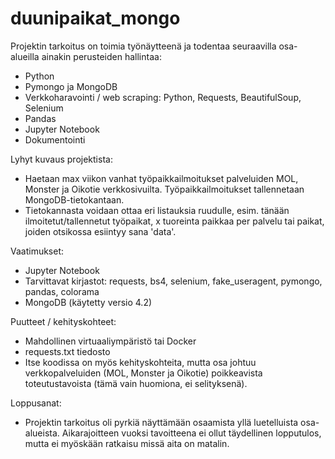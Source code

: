 # duunipaikat_mongo

Projektin tarkoitus on toimia työnäytteenä ja todentaa seuraavilla osa-alueilla ainakin perusteiden hallintaa:
- Python
- Pymongo ja MongoDB
- Verkkoharavointi / web scraping: Python, Requests, BeautifulSoup, Selenium
- Pandas
- Jupyter Notebook
- Dokumentointi

Lyhyt kuvaus projektista:
- Haetaan max viikon vanhat työpaikkailmoitukset palveluiden MOL, Monster ja Oikotie verkkosivuilta. Työpaikkailmoitukset tallennetaan MongoDB-tietokantaan.
- Tietokannasta voidaan ottaa eri listauksia ruudulle, esim. tänään ilmoitetut/tallennetut työpaikat, x tuoreinta paikkaa per palvelu tai paikat, joiden otsikossa esiintyy sana 'data'.

Vaatimukset:
- Jupyter Notebook
- Tarvittavat kirjastot: requests, bs4, selenium, fake_useragent, pymongo, pandas, colorama
- MongoDB (käytetty versio 4.2)

Puutteet / kehityskohteet:
- Mahdollinen virtuaaliympäristö tai Docker
- requests.txt tiedosto
- Itse koodissa on myös kehityskohteita, mutta osa johtuu verkkopalveluiden (MOL, Monster ja Oikotie) poikkeavista toteutustavoista (tämä vain huomiona, ei selityksenä).

Loppusanat:
- Projektin tarkoitus oli pyrkiä näyttämään osaamista yllä luetelluista osa-alueista. Aikarajoitteen vuoksi tavoitteena ei ollut täydellinen lopputulos, mutta ei myöskään ratkaisu missä aita on matalin.
